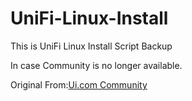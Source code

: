 # UniFi-Linux-Install
This is UniFi Linux Install Script Backup

In case Community is no longer available. 

Original From:[Ui.com Community](
https://community.ui.com/questions/UniFi-Installation-Scripts-or-UniFi-Easy-Update-Script-or-UniFi-Lets-Encrypt-or-UniFi-Easy-Encrypt-/ccbc7530-dd61-40a7-82ec-22b17f027776)
